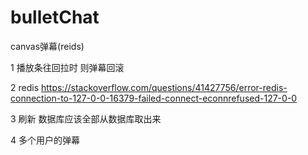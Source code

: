 # bulletChat
canvas弹幕(reids)

1 播放条往回拉时 则弹幕回滚

2 redis
https://stackoverflow.com/questions/41427756/error-redis-connection-to-127-0-0-16379-failed-connect-econnrefused-127-0-0

3 刷新 数据库应该全部从数据库取出来

4 多个用户的弹幕
